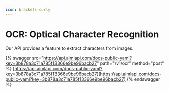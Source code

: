 ```yaml
---
icon: brackets-curly
---
```


# OCR: Optical Character Recognition

Our API provides a feature to extract characters from images.

{% swagger src="https://api.aimlapi.com/docs-public-yaml?key=3b878a3c71a785f13366e9be96bacb27" path="/v1/ocr" method="post" %}
[https://api.aimlapi.com/docs-public-yaml?key=3b878a3c71a785f13366e9be96bacb27](https://api.aimlapi.com/docs-public-yaml?key=3b878a3c71a785f13366e9be96bacb27)
{% endswagger %}
